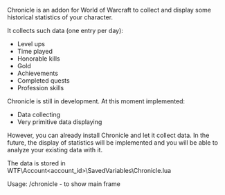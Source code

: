 Chronicle is an addon for World of Warcraft to collect and display some historical statistics of your character.

It collects such data (one entry per day):
* Level ups
* Time played
* Honorable kills
* Gold
* Achievements
* Completed quests
* Profession skills

Chronicle is still in development. At this moment implemented:
* Data collecting
* Very primitive data displaying

However, you can already install Chronicle and let it collect data. In the future, the display of statistics will be implemented and you will be able to analyze your existing data with it.

The data is stored in WTF\Account\<account_id>\SavedVariables\Chronicle.lua

Usage:
/chronicle - to show main frame
